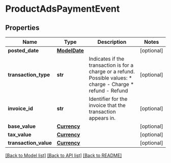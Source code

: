 # ProductAdsPaymentEvent

## Properties
Name | Type | Description | Notes
------------ | ------------- | ------------- | -------------
**posted_date** | [**ModelDate**](ModelDate.md) |  | [optional] 
**transaction_type** | **str** | Indicates if the transaction is for a charge or a refund.  Possible values:  * charge - Charge  * refund - Refund | [optional] 
**invoice_id** | **str** | Identifier for the invoice that the transaction appears in. | [optional] 
**base_value** | [**Currency**](Currency.md) |  | [optional] 
**tax_value** | [**Currency**](Currency.md) |  | [optional] 
**transaction_value** | [**Currency**](Currency.md) |  | [optional] 

[[Back to Model list]](../README.md#documentation-for-models) [[Back to API list]](../README.md#documentation-for-api-endpoints) [[Back to README]](../README.md)

